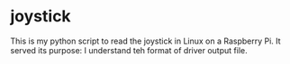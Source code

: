 # joystick
This is my python script to read the joystick in Linux on a Raspberry Pi.
It served its purpose: I understand teh format of driver output file.
